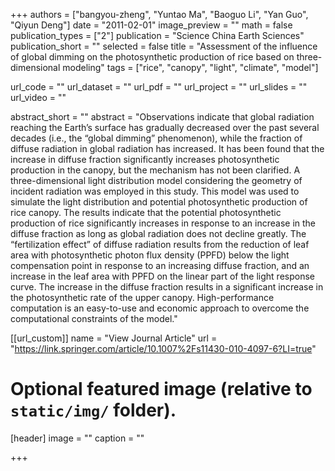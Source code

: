 +++
authors = ["bangyou-zheng", "Yuntao Ma", "Baoguo Li", "Yan Guo", "Qiyun Deng"]
date = "2011-02-01"
image_preview = ""
math = false
publication_types = ["2"]
publication = "Science China Earth Sciences"
publication_short = ""
selected = false
title = "Assessment of the influence of global dimming on the photosynthetic production of rice based on three-dimensional modeling"
tags = ["rice", "canopy", "light", "climate", "model"]

url_code = ""
url_dataset = ""
url_pdf = ""
url_project = ""
url_slides = ""
url_video = ""

abstract_short = ""
abstract = "Observations indicate that global radiation reaching the Earth’s surface has gradually decreased over the past several decades (i.e., the “global dimming” phenomenon), while the fraction of diffuse radiation in global radiation has increased. It has been found that the increase in diffuse fraction significantly increases photosynthetic production in the canopy, but the mechanism has not been clarified. A three-dimensional light distribution model considering the geometry of incident radiation was employed in this study. This model was used to simulate the light distribution and potential photosynthetic production of rice canopy. The results indicate that the potential photosynthetic production of rice significantly increases in response to an increase in the diffuse fraction as long as global radiation does not decline greatly. The “fertilization effect” of diffuse radiation results from the reduction of leaf area with photosynthetic photon flux density (PPFD) below the light compensation point in response to an increasing diffuse fraction, and an increase in the leaf area with PPFD on the linear part of the light response curve. The increase in the diffuse fraction results in a significant increase in the photosynthetic rate of the upper canopy. High-performance computation is an easy-to-use and economic approach to overcome the computational constraints of the model."



[[url_custom]]
name = "View Journal Article"
url = "https://link.springer.com/article/10.1007%2Fs11430-010-4097-6?LI=true"

# Optional featured image (relative to `static/img/` folder).
[header]
image = ""
caption = ""

+++
